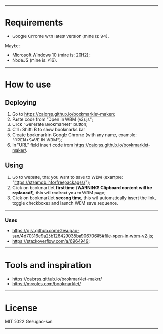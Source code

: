 
---

# Requirements

- Google Chrome with latest version (mine is: 94).

Maybe:

- Microsoft Windows 10 (mine is: 20H2);
- NodeJS (mine is: v16).

---

# How to use

## Deploying

1. Go to https://caiorss.github.io/bookmarklet-maker/;
2. Paste code from "Open in WBM (v3).js";
3. Click "Generate Bookmarklet" button;
5. Ctrl+Shift+B to show bookmarks bar
4. Create bookmark in Google Chrome (with any name, example: "OPEN+SAVE IN WBM");
6. In "URL" field insert code from https://caiorss.github.io/bookmarklet-maker/.

## Using

1. Go to website, that you want to save to WBM (example: "https://steamdb.info/freepackages/");
2. Click on bookmarklet **first time** (**WARNING! Clipboard content will be replaced!**), this will redirect you to WBM page;
3. Click on bookmarklet **secong time**, this will automatically insert the link, toggle checkboxes and launch WBM save sequence.

---

### Uses

 * https://gist.github.com/Gesugao-san/4d70316e9a25b126429035ba90670685#file-open-in-wbm-v2-js;
 * https://stackoverflow.com/a/6964949;

---

# Tools and inspiration

 * https://caiorss.github.io/bookmarklet-maker/
 * https://mrcoles.com/bookmarklet/

---

# License

MIT 2022 Gesugao-san

---